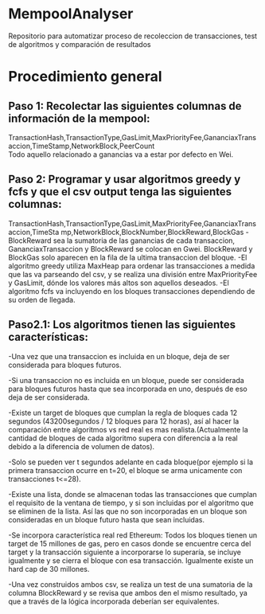 # MempoolAnalyser
Repositorio para automatizar proceso de recoleccion de transacciones, test de algoritmos y comparación de resultados
# Procedimiento general
## Paso 1: Recolectar las siguientes columnas de información de la mempool:
TransactionHash,TransactionType,GasLimit,MaxPriorityFee,GananciaxTransaccion,TimeStamp,NetworkBlock,PeerCount <br> 
Todo aquello relacionado a ganancias va a estar por defecto en Wei.

## Paso 2: Programar y usar algoritmos greedy y fcfs y que el csv output tenga las siguientes columnas:
TransactionHash,TransactionType,GasLimit,MaxPriorityFee,GananciaxTransaccion,TimeSta
mp,NetworkBlock,BlockNumber,BlockReward,BlockGas
-BlockReward sea la sumatoria de las ganancias de cada transaccion, GananciaxTransaccion y BlockReward se colocan en Gwei. BlockReward y
BlockGas solo aparecen en la fila de la ultima transaccion del bloque.
-El algoritmo greedy utiliza MaxHeap para ordenar las transacciones a medida que las va parseando del csv, y se realiza una división entre MaxPriorityFee y GasLimit, dónde los valores más altos son aquellos deseados.
-El algoritmo fcfs va incluyendo en los bloques transacciones dependiendo de su orden de llegada.
## Paso2.1: Los algoritmos tienen las siguientes características:
-Una vez que una transaccion es incluida en un bloque, deja de ser considerada para
bloques futuros.

-Si una transaccion no es incluida en un bloque, puede ser considerada para bloques
futuros hasta que sea incorporada en uno, después de eso deja de ser considerada.

-Existe un target de bloques que cumplan la regla de bloques cada 12
segundos (43200segundos / 12 bloques para 12 horas), así al hacer la comparación entre
algoritmos vs red real es mas realista.(Actualmente la cantidad de bloques de cada
algoritmo supera con diferencia a la real debido a la diferencia de volumen de datos).

-Solo se pueden ver t segundos adelante en cada bloque(por ejemplo si la primera
transaccion ocurre en t=20, el bloque se arma unicamente con transacciones
t<=28).  

-Existe una lista, donde se almacenan todas las transacciones que cumplan el requisito de la ventana de tiempo, y si son incluidas por el
algoritmo que se eliminen de la lista. Así las que no son incorporadas en un bloque son
consideradas en un bloque futuro hasta que sean incluidas.

-Se incorpora característica real red Ethereum: Todos los bloques tienen un target de 15
millones de gas, pero en casos donde se encuentre cerca del target y la transacción
siguiente a incorporarse lo superaría, se incluye igualmente y se cierra el bloque con esa
transacción. Igualmente existe un hard cap de 30 millones.

-Una vez construidos ambos csv, se realiza un test de una sumatoria de la columna BlockReward y
se revisa que ambos den el mismo resultado, ya que a través de la lógica incorporada
deberían ser equivalentes.
